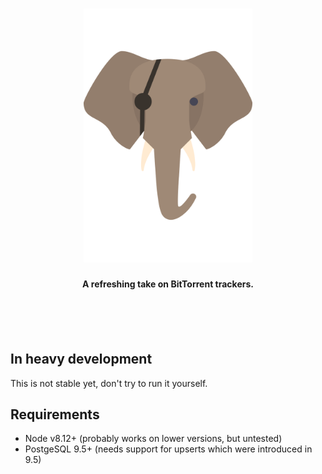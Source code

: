<h1 align="center">
  <img src=".github/trunk-logo-notext.png" alt="trunk" width="270">
</h1>

<h4 align="center">A refreshing take on BitTorrent trackers.</h4>

<br />
<br />
<br />

## In heavy development

This is not stable yet, don't try to run it yourself.

## Requirements

- Node v8.12+ (probably works on lower versions, but untested)
- PostgeSQL 9.5+ (needs support for upserts which were introduced in 9.5)